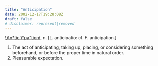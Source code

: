 ```yaml
---
title: "Anticipation"
date: 2002-12-17T19:28:08Z
draft: false
# disclaimer: represent|removed
---
```


[\\An\*tic\`i\*pa"tion\\,](https://web.archive.org/web/20030216210837/http://dictionary.reference.com/search?q=anticipation&r=67 "Look it up") n. \[L. anticipatio: cf. F. anticipation.\]

1. The act of anticipating, taking up, placing, or considering something beforehand, or before the proper time in natural order. <!--more-->
2. Pleasurable expectation.
